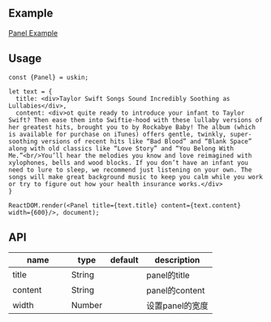 ## Example
<a href="./panel.html" target="_blank">Panel Example</a>

## Usage
```
const {Panel} = uskin;

let text = {
  title: <div>Taylor Swift Songs Sound Incredibly Soothing as Lullabies</div>,
  content: <div>ot quite ready to introduce your infant to Taylor Swift? Then ease them into Swiftie-hood with these lullaby versions of her greatest hits, brought you to by Rockabye Baby! The album (which is available for purchase on iTunes) offers gentle, twinkly, super-soothing versions of recent hits like “Bad Blood” and “Blank Space” along with old classics like “Love Story” and “You Belong With Me.”<br/>You’ll hear the melodies you know and love reimagined with xylophones, bells and wood blocks. If you don’t have an infant you need to lure to sleep, we recommend just listening on your own. The songs will make great background music to keep you calm while you work or try to figure out how your health insurance works.</div>
}

ReactDOM.render(<Panel title={text.title} content={text.content} width={600}/>, document);
```

## API
<table>
  <thead>
    <tr>
      <th style="width: 100px;">name</th>
      <th style="width: 50px;">type</th>
      <th style="width: 50px;">default</th>
      <th>description</th>
    </tr>
  </thead>
  <tbody>
    <tr>
      <td>title</td>
      <td>String</td>
      <td></td>
      <td>panel的title</td>
    </tr>
    <tr>
      <td>content</td>
      <td>String</td>
      <td></td>
      <td>panel的content</td>
    </tr>
    <tr>
      <td>width</td>
      <td>Number</td>
      <td></td>
      <td>设置panel的宽度</td>
    </tr>
  </tbody>
</table>

